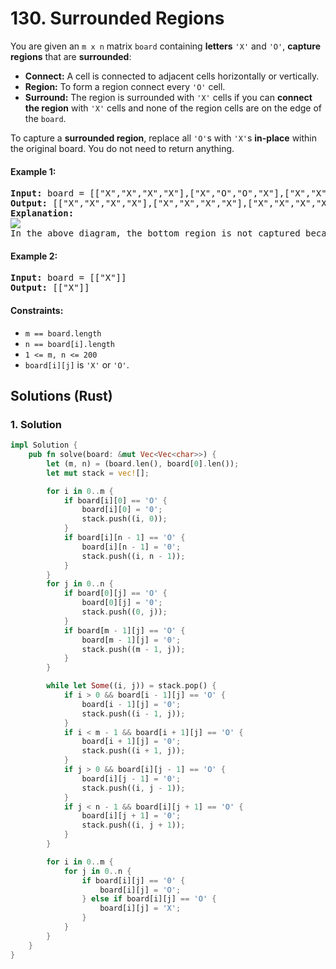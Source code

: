 # 130. Surrounded Regions
You are given an `m x n` matrix `board` containing **letters** `'X'` and `'O'`, **capture regions** that are **surrounded**:
* **Connect:** A cell is connected to adjacent cells horizontally or vertically.
* **Region:** To form a region connect every `'O'` cell.
* **Surround:** The region is surrounded with `'X'` cells if you can **connect the region** with `'X'` cells and none of the region cells are on the edge of the `board`.

To capture a **surrounded region**, replace all `'O'`s with `'X'`s **in-place** within the original board. You do not need to return anything.

#### Example 1:
<pre>
<strong>Input:</strong> board = [["X","X","X","X"],["X","O","O","X"],["X","X","O","X"],["X","O","X","X"]]
<strong>Output:</strong> [["X","X","X","X"],["X","X","X","X"],["X","X","X","X"],["X","O","X","X"]]
<strong>Explanation:</strong>
<img src=https://assets.leetcode.com/uploads/2021/02/19/xogrid.jpg>
In the above diagram, the bottom region is not captured because it is on the edge of the board and cannot be surrounded.
</pre>

#### Example 2:
<pre>
<strong>Input:</strong> board = [["X"]]
<strong>Output:</strong> [["X"]]
</pre>

#### Constraints:
* `m == board.length`
* `n == board[i].length`
* `1 <= m, n <= 200`
* `board[i][j]` is `'X'` or `'O'`.

## Solutions (Rust)

### 1. Solution
```Rust
impl Solution {
    pub fn solve(board: &mut Vec<Vec<char>>) {
        let (m, n) = (board.len(), board[0].len());
        let mut stack = vec![];

        for i in 0..m {
            if board[i][0] == 'O' {
                board[i][0] = '0';
                stack.push((i, 0));
            }
            if board[i][n - 1] == 'O' {
                board[i][n - 1] = '0';
                stack.push((i, n - 1));
            }
        }
        for j in 0..n {
            if board[0][j] == 'O' {
                board[0][j] = '0';
                stack.push((0, j));
            }
            if board[m - 1][j] == 'O' {
                board[m - 1][j] = '0';
                stack.push((m - 1, j));
            }
        }

        while let Some((i, j)) = stack.pop() {
            if i > 0 && board[i - 1][j] == 'O' {
                board[i - 1][j] = '0';
                stack.push((i - 1, j));
            }
            if i < m - 1 && board[i + 1][j] == 'O' {
                board[i + 1][j] = '0';
                stack.push((i + 1, j));
            }
            if j > 0 && board[i][j - 1] == 'O' {
                board[i][j - 1] = '0';
                stack.push((i, j - 1));
            }
            if j < n - 1 && board[i][j + 1] == 'O' {
                board[i][j + 1] = '0';
                stack.push((i, j + 1));
            }
        }

        for i in 0..m {
            for j in 0..n {
                if board[i][j] == '0' {
                    board[i][j] = 'O';
                } else if board[i][j] == 'O' {
                    board[i][j] = 'X';
                }
            }
        }
    }
}
```
